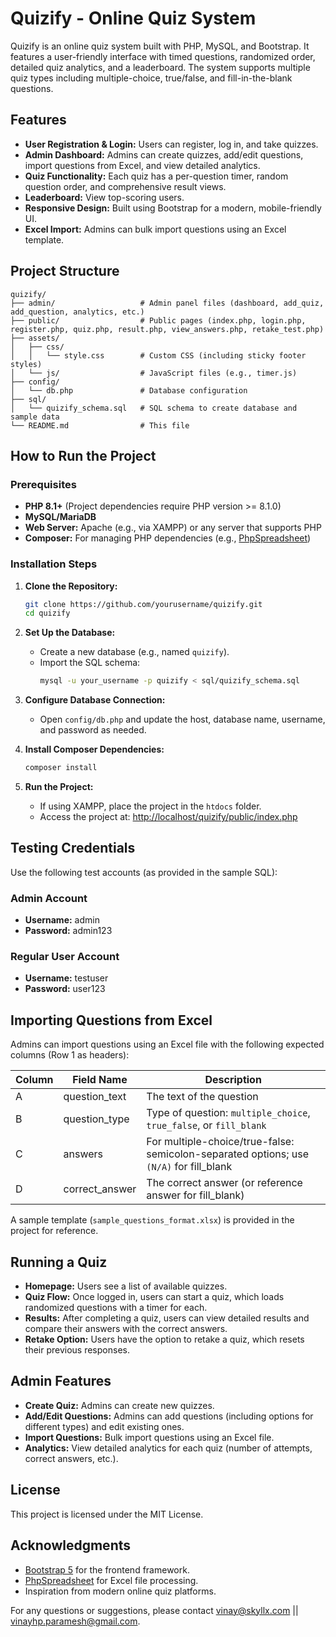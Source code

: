 # Quizify - Online Quiz System

Quizify is an online quiz system built with PHP, MySQL, and Bootstrap. It features a user-friendly interface with timed questions, randomized order, detailed quiz analytics, and a leaderboard. The system supports multiple quiz types including multiple-choice, true/false, and fill-in-the-blank questions.

## Features

- **User Registration & Login:** Users can register, log in, and take quizzes.
- **Admin Dashboard:** Admins can create quizzes, add/edit questions, import questions from Excel, and view detailed analytics.
- **Quiz Functionality:** Each quiz has a per-question timer, random question order, and comprehensive result views.
- **Leaderboard:** View top-scoring users.
- **Responsive Design:** Built using Bootstrap for a modern, mobile-friendly UI.
- **Excel Import:** Admins can bulk import questions using an Excel template.

## Project Structure

```
quizify/
├── admin/                   # Admin panel files (dashboard, add_quiz, add_question, analytics, etc.)
├── public/                  # Public pages (index.php, login.php, register.php, quiz.php, result.php, view_answers.php, retake_test.php)
├── assets/
│   ├── css/
│   │   └── style.css        # Custom CSS (including sticky footer styles)
│   └── js/                  # JavaScript files (e.g., timer.js)
├── config/
│   └── db.php               # Database configuration
├── sql/
│   └── quizify_schema.sql   # SQL schema to create database and sample data
└── README.md                # This file
```

## How to Run the Project

### Prerequisites

- **PHP 8.1+** (Project dependencies require PHP version >= 8.1.0)
- **MySQL/MariaDB**
- **Web Server:** Apache (e.g., via XAMPP) or any server that supports PHP
- **Composer:** For managing PHP dependencies (e.g., [PhpSpreadsheet](https://github.com/PHPOffice/PhpSpreadsheet))

### Installation Steps

1. **Clone the Repository:**
   ```bash
   git clone https://github.com/yourusername/quizify.git
   cd quizify
   ```

2. **Set Up the Database:**
   - Create a new database (e.g., named `quizify`).
   - Import the SQL schema:
     ```bash
     mysql -u your_username -p quizify < sql/quizify_schema.sql
     ```

3. **Configure Database Connection:**
   - Open `config/db.php` and update the host, database name, username, and password as needed.

4. **Install Composer Dependencies:**
   ```bash
   composer install
   ```

5. **Run the Project:**
   - If using XAMPP, place the project in the `htdocs` folder.
   - Access the project at: [http://localhost/quizify/public/index.php](http://localhost/quizify/public/index.php)

## Testing Credentials

Use the following test accounts (as provided in the sample SQL):

### Admin Account
- **Username:** admin
- **Password:** admin123

### Regular User Account
- **Username:** testuser
- **Password:** user123

## Importing Questions from Excel

Admins can import questions using an Excel file with the following expected columns (Row 1 as headers):

| Column | Field Name         | Description                                               |
| ------ | ------------------ | --------------------------------------------------------- |
| A      | question_text      | The text of the question                                  |
| B      | question_type      | Type of question: `multiple_choice`, `true_false`, or `fill_blank` |
| C      | answers            | For multiple-choice/true-false: semicolon-separated options; use `(N/A)` for fill_blank |
| D      | correct_answer     | The correct answer (or reference answer for fill_blank)   |

A sample template (`sample_questions_format.xlsx`) is provided in the project for reference.

## Running a Quiz

- **Homepage:** Users see a list of available quizzes.
- **Quiz Flow:** Once logged in, users can start a quiz, which loads randomized questions with a timer for each.
- **Results:** After completing a quiz, users can view detailed results and compare their answers with the correct answers.
- **Retake Option:** Users have the option to retake a quiz, which resets their previous responses.

## Admin Features

- **Create Quiz:** Admins can create new quizzes.
- **Add/Edit Questions:** Admins can add questions (including options for different types) and edit existing ones.
- **Import Questions:** Bulk import questions using an Excel file.
- **Analytics:** View detailed analytics for each quiz (number of attempts, correct answers, etc.).

## License

This project is licensed under the MIT License.

## Acknowledgments

- [Bootstrap 5](https://getbootstrap.com/) for the frontend framework.
- [PhpSpreadsheet](https://github.com/PHPOffice/PhpSpreadsheet) for Excel file processing.
- Inspiration from modern online quiz platforms.

For any questions or suggestions, please contact [vinay@skyllx.com](mailto:vinay@skyllx.com) || [vinayhp.paramesh@gmail.com](mailto:vinayhp.paramesh@gmail.com).